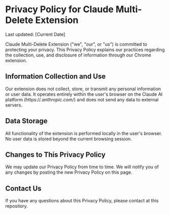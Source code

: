 # Privacy Policy for Claude Multi-Delete Extension

Last updated: [Current Date]

Claude Multi-Delete Extension ("we", "our", or "us") is committed to protecting your privacy. This Privacy Policy explains our practices regarding the collection, use, and disclosure of information through our Chrome extension.

## Information Collection and Use

Our extension does not collect, store, or transmit any personal information or user data. It operates entirely within the user's browser on the Claude AI platform (https://*.anthropic.com/*) and does not send any data to external servers.

## Data Storage

All functionality of the extension is performed locally in the user's browser. No user data is stored beyond the current browsing session.

## Changes to This Privacy Policy

We may update our Privacy Policy from time to time. We will notify you of any changes by posting the new Privacy Policy on this page.

## Contact Us

If you have any questions about this Privacy Policy, please contact at this repository.